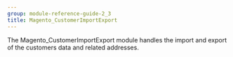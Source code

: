 ```yaml
---
group: module-reference-guide-2_3
title: Magento_CustomerImportExport
---
```


The Magento_CustomerImportExport module handles the import and export of the customers data and related addresses.


